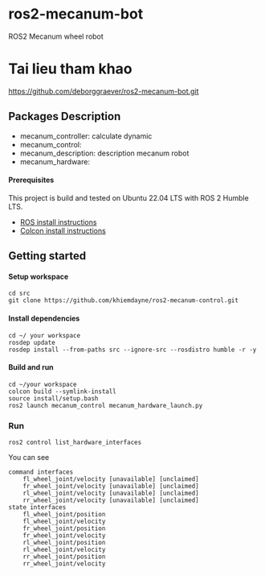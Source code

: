 # ros2-mecanum-bot
ROS2 Mecanum wheel robot
# Tai lieu tham khao
https://github.com/deborggraever/ros2-mecanum-bot.git 
## Packages Description
* mecanum_controller: calculate dynamic
* mecanum_control:
* mecanum_description: description mecanum robot
* mecanum_hardware:

#### Prerequisites
This project is build and tested on Ubuntu 22.04 LTS with ROS 2 Humble LTS.  
* [ROS install instructions](https://docs.ros.org/en/humble/Installation/Ubuntu-Install-Debians.html)
* [Colcon install instructions](https://docs.ros.org/en/humble/Tutorials/Beginner-Client-Libraries/Colcon-Tutorial.html)

## Getting started

#### Setup workspace
```
cd src
git clone https://github.com/khiemdayne/ros2-mecanum-control.git
```

#### Install dependencies
```
cd ~/ your workspace
rosdep update
rosdep install --from-paths src --ignore-src --rosdistro humble -r -y
```

#### Build and run
```
cd ~/your workspace
colcon build --symlink-install
source install/setup.bash
ros2 launch mecanum_control mecanum_hardware_launch.py
```

### Run
```
ros2 control list_hardware_interfaces
```
You can see
```
command interfaces
	fl_wheel_joint/velocity [unavailable] [unclaimed]
	fr_wheel_joint/velocity [unavailable] [unclaimed]
	rl_wheel_joint/velocity [unavailable] [unclaimed]
	rr_wheel_joint/velocity [unavailable] [unclaimed]
state interfaces
	fl_wheel_joint/position
	fl_wheel_joint/velocity
	fr_wheel_joint/position
	fr_wheel_joint/velocity
	rl_wheel_joint/position
	rl_wheel_joint/velocity
	rr_wheel_joint/position
	rr_wheel_joint/velocity
```
